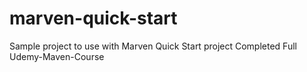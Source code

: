 # marven-quick-start
Sample project to use with Marven Quick Start project
Completed Full Udemy-Maven-Course
